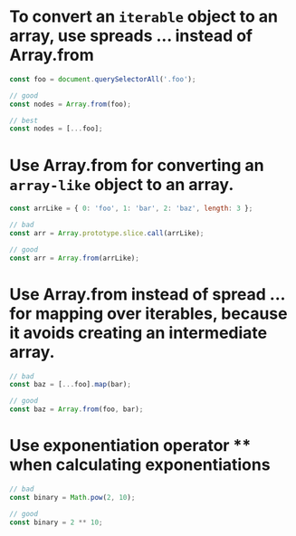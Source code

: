 # To convert an `iterable` object to an array, use spreads ... instead of Array.from

```javascript
const foo = document.querySelectorAll('.foo');

// good
const nodes = Array.from(foo);

// best
const nodes = [...foo];
```

# Use Array.from for converting an `array-like` object to an array.

```javascript
const arrLike = { 0: 'foo', 1: 'bar', 2: 'baz', length: 3 };

// bad
const arr = Array.prototype.slice.call(arrLike);

// good
const arr = Array.from(arrLike);
```

# Use Array.from instead of spread ... for mapping over iterables, because it avoids creating an intermediate array.

```javascript
// bad
const baz = [...foo].map(bar);

// good
const baz = Array.from(foo, bar);
```

# Use exponentiation operator ** when calculating exponentiations

```javascript
// bad
const binary = Math.pow(2, 10);

// good
const binary = 2 ** 10;
```

